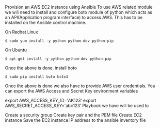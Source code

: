 Provision an AWS EC2 instance using Ansible
To use AWS related module we will need to install and configure boto module of python which acts as an API(Application program interface) to access AWS. This has to be installed on the Ansible control machine.

On Redhat Linux

	$ sudo yum install -y python python-dev python-pip

On Ubuntu

	$ apt-get install -y python python-dev python-pip

Once the above is done, install boto

	$ sudo pip install boto boto3
Once the above is done we also have to provide AWS user credentials. You can export the AWS Access and Secret Key environment variables

export AWS_ACCESS_KEY_ID='AK123'
export AWS_SECRET_ACCESS_KEY='abc123'
Playbook we have will be used to

Create a security group
Create key pair and the PEM file
Create EC2 instance
Save the EC2 instance IP address to the ansible inventory file
